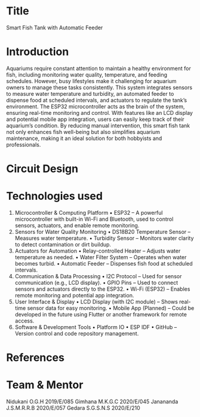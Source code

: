 # Title
Smart Fish Tank with Automatic Feeder
# Introduction 
Aquariums require constant attention to maintain a healthy environment for fish, including monitoring water quality, temperature, and feeding schedules. However, busy lifestyles make it challenging for aquarium owners to manage these tasks consistently. 
This system integrates sensors to measure water temperature and turbidity, an automated feeder to dispense food at scheduled intervals, and actuators to regulate the tank’s environment. The ESP32 microcontroller acts as the brain of the system, ensuring real-time monitoring and control. With features like an LCD display and potential mobile app integration, users can easily keep track of their aquarium’s condition.
By reducing manual intervention, this smart fish tank not only enhances fish well-being but also simplifies aquarium maintenance, making it an ideal solution for both hobbyists and professionals.

# Circuit Design  
# Technologies used  
 1. Microcontroller & Computing Platform
•	ESP32 – A powerful microcontroller with built-in Wi-Fi and Bluetooth, used to control sensors, actuators, and enable remote monitoring.
2. Sensors for Water Quality Monitoring
•	DS18B20 Temperature Sensor – Measures water temperature.
•	Turbidity Sensor – Monitors water clarity to detect contamination or dirt buildup.
3. Actuators for Automation
•	Relay-controlled Heater – Adjusts water temperature as needed.
•	Water Filter System – Operates when water becomes turbid.
•	Automatic Feeder – Dispenses fish food at scheduled intervals.
4. Communication & Data Processing
•	I2C Protocol – Used for sensor communication (e.g., LCD display).
•	GPIO Pins – Used to connect sensors and actuators directly to the ESP32.
•	Wi-Fi (ESP32) – Enables remote monitoring and potential app integration.
5. User Interface & Display
•	LCD Display (with I2C module) – Shows real-time sensor data for easy monitoring.
•	Mobile App (Planned) – Could be developed in the future using Flutter or another framework for remote access.
6. Software & Development Tools
•	Platform IO
•	ESP IDF
•	GitHub – Version control and code repository management.

# References 	
# Team & Mentor 
Nidukani O.G.H		2019/E/085
Gimhana M.K.G.C		2020/E/045
Janananda J.S.M.R.R.B	2020/E/057
Gedara S.G.S.N.S		2020/E/210


